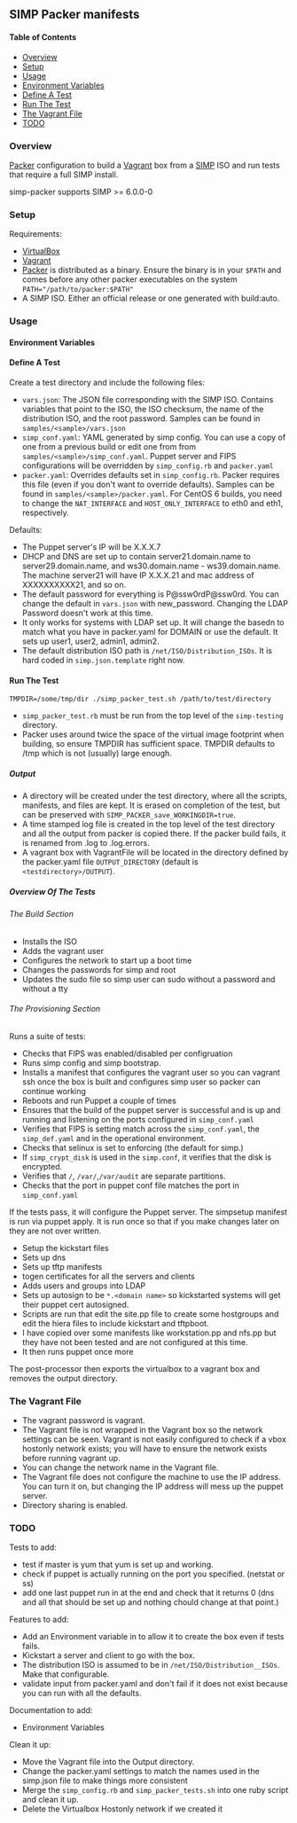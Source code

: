 ## SIMP Packer manifests

#### Table of Contents

* [Overview](#overview)
* [Setup](#setup)
* [Usage](#usage)
* [Environment Variables](#environment-variables)
* [Define A Test](#define-a-test)
* [Run The Test](#run-the-test)
* [The Vagrant File](#the-vagrant-file)
* [TODO](#todo)

### Overview

[Packer](https://packer.io) configuration to build a [Vagrant](https://www.vagrantup.com/) box from a [SIMP](https://github.com/NationalSecurityAgency/SIMP) ISO and run tests that require a full SIMP install.

simp-packer supports SIMP >= 6.0.0-0

### Setup

Requirements:
  - [VirtualBox](https://www.virtualbox.org/wiki/Downloads)
  - [Vagrant](https://www.vagrantup.com/downloads.html)
  - [Packer](https://www.packer.io/downloads.html) is distributed as a binary.
    Ensure the binary is in your `$PATH` and comes before any other packer
    executables on the system `PATH="/path/to/packer:$PATH"`
  - A SIMP ISO. Either an official release or one generated with build:auto.

### Usage

#### Environment Variables

#### Define A Test

Create a test directory and include the following files:
  - `vars.json`:  The JSON file corresponding with the SIMP ISO.  Contains
    variables that point to the ISO, the ISO checksum, the name of the
    distribution ISO, and the root password. Samples can be found in
    `samples/<sample>/vars.json`
  - `simp_conf.yaml`:  YAML generated by simp config.  You can use a copy of
    one from a previous build or edit one from from
    `samples/<sample>/simp_conf.yaml`. Puppet server and FIPS configurations
     will be overridden by `simp_config.rb` and `packer.yaml`
  - `packer.yaml`:  Overrides defaults set in `simp_config.rb`.  Packer
    requires this file (even if you don't want to override defaults). Samples
    can be found in `samples/<sample>/packer.yaml`.  For CentOS 6 builds,
    you need to change the `NAT_INTERFACE` and `HOST_ONLY_INTERFACE` to eth0
    and eth1, respectively.

Defaults:
  - The Puppet server's IP will be X.X.X.7
  - DHCP and DNS are set up to contain server21.domain.name to 
    server29.domain.name, and ws30.domain.name - ws39.domain.name. The machine
    server21 will have IP X.X.X.21 and mac address of XXXXXXXXXX21, and so on.
  - The default password for everything is P@ssw0rdP@ssw0rd. You can change the
    default in `vars.json` with new_password.  Changing the LDAP Password
    doesn't work at this time.
  - It only works for systems with LDAP set up.  It will change
    the basedn to match what you have in packer.yaml for DOMAIN or use
    the default.  It sets up user1, user2, admin1, admin2.
  - The default distribution ISO path is `/net/ISO/Distribution_ISOs`.
    It is hard coded in `simp.json.template` right now.

#### Run The Test

`TMPDIR=/some/tmp/dir ./simp_packer_test.sh /path/to/test/directory`

-  `simp_packer_test.rb` must be run from the top level of the `simp-testing`
  directory.
- Packer uses around twice the space of the virtual image footprint when
  building, so ensure TMPDIR has sufficient space.  TMPDIR defaults to
  /tmp which is not (usually) large enough.

##### Output 

- A directory will be created  under the test directory, where all the scripts,
  manifests, and files are kept. It is erased on completion of the test, but
  can be preserved with `SIMP_PACKER_save_WORKINGDIR=true`.
- A time stamped log file is created in the top level of the test directory and
  all the output from packer is copied there. If the packer build fails, it is
  renamed from <date>.log to <date>.log.errors.
- A vagrant box with VagrantFile will be located in the directory defined
  by the packer.yaml file `OUTPUT_DIRECTORY` (default is
  `<testdirectory>/OUTPUT`).

##### Overview Of The Tests

###### The Build Section

- Installs the ISO
- Adds the vagrant user
- Configures the network to start up a boot time
- Changes the passwords for simp and root
- Updates the sudo file so simp user can sudo without a password and without
  a tty

###### The Provisioning Section

Runs a suite of tests:

- Checks that FIPS was enabled/disabled per configruation
- Runs simp config and simp bootstrap.
- Installs a manifest that configures the vagrant user so you can vagrant ssh
  once the box is built and configures simp user so packer can continue working
- Reboots and run Puppet a couple of times
- Ensures that the build of the puppet server is successful and is up and
  running and listening on the ports configured in `simp_conf.yaml`
- Verifies that FIPS is setting match across the `simp_conf.yaml`, the
  `simp_def.yaml` and in the operational environment.
- Checks that selinux is set to enforcing (the default for simp.)
- If `simp_crypt_disk` is used in the `simp.conf`, it verifies that the disk is
  encrypted.
- Verifies that `/`, `/var/`,`/var/audit` are separate partitions.
- Checks that the port in puppet conf file matches the port in `simp_conf.yaml`

If the tests pass, it will configure the Puppet server.  The simpsetup manifest
is run via puppet apply.  It is run once so that if you make changes later on
they are not over written.

- Setup the kickstart files
- Sets up dns
- Sets up tftp manifests
- togen certificates for all the servers and clients
- Adds users and groups into LDAP
- Sets up autosign to be `*.<domain name>` so kickstarted systems will get
  their puppet cert autosigned.
- Scripts are run that edit the site.pp file to create some hostgroups and
  edit the hiera files to include kickstart and tftpboot.
- I have copied over some manifests like workstation.pp and nfs.pp but they
  have not been tested and are not configured at this time.
- It then runs puppet once more

The post-processor then exports the virtualbox to a vagrant box and removes the
output directory.

### The Vagrant File

- The vagrant password is vagrant.
- The Vagrant file is not wrapped in the Vagrant box so the network settings
  can be seen. Vagrant is not easily configured to check if a vbox hostonly
  network exists; you will have to ensure the network exists before running
  vagrant up.
- You can change the network name in the Vagrant file.
- The Vagrant file does not configure the machine to use the IP address.  You
  can turn it on, but changing the IP address will mess up the puppet server.
- Directory sharing is enabled.

### TODO

Tests to add:

- test if master is yum that yum is set up and working.
- check if puppet is actually running on the port you specified. (netstat or ss)
- add one last puppet run in at the end and check that it returns 0 (dns and all that should
  be set up and nothing chould change at that point.)

Features to add:

- Add an Environment variable in to allow it to create the box even if tests fails.
- Kickstart a server and client to go with the box.
- The distribution ISO is assumed to be in `/net/ISO/Distribution__ISOs`.  Make
  that configurable.
- validate input from packer.yaml and don't fail if it does not exist because you can run with
  all the defaults.

Documentation to add:

- Environment Variables

Clean it up:

- Move the Vagrant file into the Output directory.
- Change the packer.yaml settings to match the names used in the simp.json file
  to make things more consistent
- Merge the `simp_config.rb` and `simp_packer_tests.sh` into one ruby script
  and clean it up.
- Delete the Virtualbox Hostonly network if we created it
